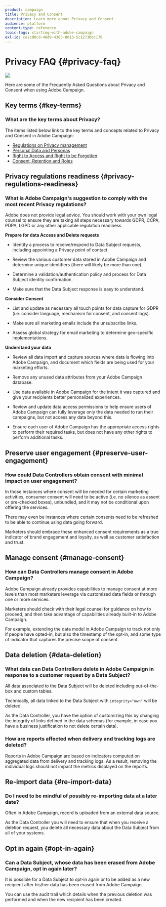 ```yaml
---
product: campaign
title: Privacy and Consent
description: Learn more about Privacy and Consent
audience: platform
content-type: reference
topic-tags: starting-with-adobe-campaign
exl-id: ce2c90cd-46d9-4365-8013-5c1273b6c176
---
```

# Privacy FAQ {#privacy-faq}

![](assets/do-not-localize/v7-only.svg)

Here are some of the Frequently Asked Questions about Privacy and Consent when using Adobe Campaign.

## Key terms {#key-terms}

### What are the key terms about Privacy?

The items listed below link to the key terms and concepts related to Privacy and Consent in Adobe Campaign:

* [Regulations on Privacy management](../../platform/using/privacy-management.md#privacy-management-regulations)
* [Personal Data and Personas](../../platform/using/privacy-and-recommendations.md#personal-data)
* [Right to Access and Right to be Forgotten](../../platform/using/privacy-management.md#right-access-forgotten)
* [Consent, Retention and Roles](../../platform/using/privacy-management.md#consent-retention-roles)

## Privacy regulations readiness {#privacy-regulations-readiness}

### What is Adobe Campaign's suggestion to comply with the most recent Privacy regulations?

Adobe does not provide legal advice. You should work with your own legal counsel to ensure they are taking all steps necessary towards GDPR, CCPA, PDPA, LGPD or any other applicable regulation readiness.

**Prepare for data Access and Delete requests**

* Identify a process to receive/respond to Data Subject requests, including appointing a Privacy point of contact.

* Review the various customer data stored in Adobe Campaign and determine unique identifiers (there will likely be more than one).

* Determine a validation/authentication policy and process for Data Subject identity confirmation.

* Make sure that the Data Subject response is easy to understand.

**Consider Consent**

* List and update as necessary all touch points for data capture for GDPR (i.e. consider language, mechanism for consent, and consent logs).

* Make sure all marketing emails include the unsubscribe links.

* Assess global strategy for email marketing to determine geo-specific implementations.

**Understand your data**

* Review all data import and capture sources where data is flowing into Adobe Campaign, and document which fields are being used for your marketing efforts.

* Remove any unused data attributes from your Adobe Campaign database.

* Use data available in Adobe Campaign for the intent it was captured and give your recipients better personalized experiences.

* Review and update data access permissions to help ensure users of Adobe Campaign can fully leverage only the data needed to run their campaigns, but not access any data beyond this.

* Ensure each user of Adobe Campaign has the appropriate access rights to perform their required tasks, but does not have any other rights to perform additional tasks.

## Preserve user engagement {#preserve-user-engagement}

### How could Data Controllers obtain consent with minimal impact on user engagement?

In those instances where consent will be needed for certain marketing activities, consumer consent will need to be active (i.e. no silence as assent or pre-checked boxes), unbundled, and it may not be conditional upon offering the services.

There may even be instances where certain consents need to be refreshed to be able to continue using data going forward.

Marketers should embrace these enhanced consent requirements as a true indicator of brand engagement and loyalty, as well as customer satisfaction and trust.

## Manage consent {#manage-consent}

### How can Data Controllers manage consent in Adobe Campaign?

Adobe Campaign already provides capabilities to manage consent at more levels than most marketers leverage via customized data fields or through one or more services.

Marketers should check with their legal counsel for guidance on how to proceed, and then take advantage of capabilities already built-in to Adobe Campaign.

For example, extending the data model in Adobe Campaign to track not only if people have opted-in, but also the timestamp of the opt-in, and some type of indicator that captures the precise scope of consent.

## Data deletion {#data-deletion}

### What data can Data Controllers delete in Adobe Campaign in response to a customer request by a Data Subject?

All data associated to the Data Subject will be deleted including out-of-the-box and custom tables.

Technically, all data linked to the Data Subject with `integrity="own"` will be deleted.

As the Data Controller, you have the option of customizing this by changing the integrity of links defined in the data schemas (for example, in case you have a business justification to not delete certain data).

### How are reports affected when delivery and tracking logs are deleted?

Reports in Adobe Campaign are based on indicators computed on aggregated data from delivery and tracking logs. As a result, removing the individual logs should not impact the metrics displayed on the reports.

## Re-import data {#re-import-data}

### Do I need to be mindful of possibly re-importing data at a later date?

Often in Adobe Campaign, record is uploaded from an external data source.

As the Data Controller you will need to ensure that when you receive a deletion request, you delete all necessary data about the Data Subject from all of your systems.

## Opt in again {#opt-in-again}

### Can a Data Subject, whose data has been erased from Adobe Campaign, opt in again later?

It is possible for a Data Subject to opt-in again or to be added as a new recipient after his/her data has been erased from Adobe Campaign.

You can use the audit trail which details when the previous deletion was performed and when the new recipient has been created.

